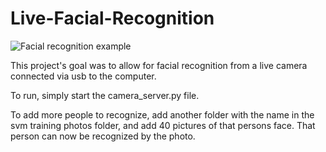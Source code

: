 Live-Facial-Recognition
==========================

![Facial recognition example](http://i64.tinypic.com/2n9yy6s.jpg)

This project's goal was to allow for facial recognition from a live camera connected via usb to the computer.

To run, simply start the camera_server.py file.

To add more people to recognize, add another folder with the name in the svm training photos folder, and add 40 pictures of that persons face. That person can now be recognized by the photo.


